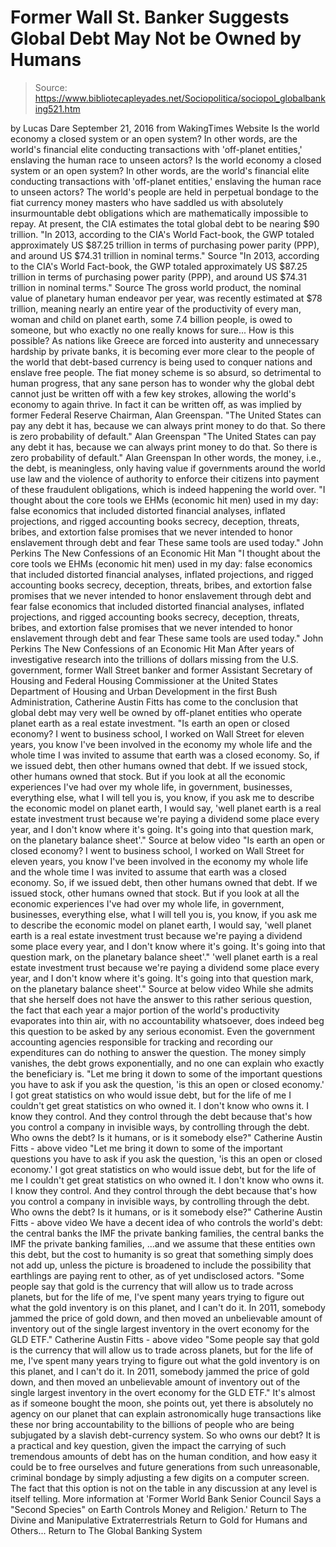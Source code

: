 # Former Wall St. Banker Suggests Global Debt May Not be Owned by Humans

> Source: https://www.bibliotecapleyades.net/Sociopolitica/sociopol_globalbanking521.htm

by Lucas Dare September 21, 2016
from WakingTimes Website
Is the world economy a closed system or an open system? In other words, are the world's financial elite conducting transactions with 'off-planet entities,' enslaving the human race to unseen actors?
Is the world economy a closed system or an open system?
In other words, are the world's financial elite conducting transactions with 'off-planet entities,' enslaving the human race to unseen actors?
The world's people are held in perpetual bondage to the fiat currency money masters who have saddled us with absolutely insurmountable debt obligations which are mathematically impossible to repay.
At present, the CIA estimates the total global debt to be nearing $90 trillion.
"In 2013, according to the CIA's World Fact-book, the GWP totaled approximately US $87.25 trillion in terms of purchasing power parity (PPP), and around US $74.31 trillion in nominal terms." Source
"In 2013, according to the CIA's World Fact-book, the GWP totaled approximately US $87.25 trillion in terms of purchasing power parity (PPP), and around US $74.31 trillion in nominal terms."
Source
The gross world product, the nominal value of planetary human endeavor per year, was recently estimated at $78 trillion, meaning nearly an entire year of the productivity of every man, woman and child on planet earth, some 7.4 billion people, is owed to someone, but who exactly no one really knows for sure...
How is this possible?
As nations like Greece are forced into austerity and unnecessary hardship by private banks, it is becoming ever more clear to the people of the world that debt-based currency is being used to conquer nations and enslave free people.
The fiat money scheme is so absurd, so detrimental to human progress, that any sane person has to wonder why the global debt cannot just be written off with a few key strokes, allowing the world's economy to again thrive.
In fact it can be written off, as was implied by former Federal Reserve Chairman, Alan Greenspan.
"The United States can pay any debt it has, because we can always print money to do that. So there is zero probability of default." Alan Greenspan
"The United States can pay any debt it has, because we can always print money to do that. So there is zero probability of default."
Alan Greenspan
In other words, the money, i.e., the debt, is meaningless, only having value if governments around the world use law and the violence of authority to enforce their citizens into payment of these fraudulent obligations, which is indeed happening the world over.
"I thought about the core tools we EHMs (economic hit men) used in my day: false economics that included distorted financial analyses, inflated projections, and rigged accounting books secrecy, deception, threats, bribes, and extortion false promises that we never intended to honor enslavement through debt and fear These same tools are used today." John Perkins The New Confessions of an Economic Hit Man
"I thought about the core tools we EHMs (economic hit men) used in my day:
false economics that included distorted financial analyses, inflated projections, and rigged accounting books secrecy, deception, threats, bribes, and extortion false promises that we never intended to honor enslavement through debt and fear
false economics that included distorted financial analyses, inflated projections, and rigged accounting books
secrecy, deception, threats, bribes, and extortion
false promises that we never intended to honor
enslavement through debt and fear
These same tools are used today."
John Perkins
The New Confessions of an Economic Hit Man
After years of investigative research into the trillions of dollars missing from the U.S. government, former Wall Street banker and former Assistant Secretary of Housing and Federal Housing Commissioner at the United States Department of Housing and Urban Development in the first Bush Administration, Catherine Austin Fitts has come to the conclusion that global debt may very well be owned by off-planet entities who operate planet earth as a real estate investment.
"Is earth an open or closed economy? I went to business school, I worked on Wall Street for eleven years, you know I've been involved in the economy my whole life and the whole time I was invited to assume that earth was a closed economy. So, if we issued debt, then other humans owned that debt. If we issued stock, other humans owned that stock. But if you look at all the economic experiences I've had over my whole life, in government, businesses, everything else, what I will tell you is, you know, if you ask me to describe the economic model on planet earth, I would say, 'well planet earth is a real estate investment trust because we're paying a dividend some place every year, and I don't know where it's going. It's going into that question mark, on the planetary balance sheet'." Source at below video
"Is earth an open or closed economy?
I went to business school, I worked on Wall Street for eleven years, you know I've been involved in the economy my whole life and the whole time I was invited to assume that earth was a closed economy.
So, if we issued debt, then other humans owned that debt. If we issued stock, other humans owned that stock.
But if you look at all the economic experiences I've had over my whole life, in government, businesses, everything else, what I will tell you is, you know, if you ask me to describe the economic model on planet earth, I would say,
'well planet earth is a real estate investment trust because we're paying a dividend some place every year, and I don't know where it's going. It's going into that question mark, on the planetary balance sheet'."
'well planet earth is a real estate investment trust because we're paying a dividend some place every year, and I don't know where it's going.
It's going into that question mark, on the planetary balance sheet'."
Source at below video
While she admits that she herself does not have the answer to this rather serious question, the fact that each year a major portion of the world's productivity evaporates into thin air, with no accountability whatsoever, does indeed beg this question to be asked by any serious economist.
Even the government accounting agencies responsible for tracking and recording our expenditures can do nothing to answer the question.
The money simply vanishes, the debt grows exponentially, and no one can explain who exactly the beneficiary is.
"Let me bring it down to some of the important questions you have to ask if you ask the question, 'is this an open or closed economy.' I got great statistics on who would issue debt, but for the life of me I couldn't get great statistics on who owned it. I don't know who owns it. I know they control. And they control through the debt because that's how you control a company in invisible ways, by controlling through the debt. Who owns the debt? Is it humans, or is it somebody else?" Catherine Austin Fitts - above video
"Let me bring it down to some of the important questions you have to ask if you ask the question, 'is this an open or closed economy.'
I got great statistics on who would issue debt, but for the life of me I couldn't get great statistics on who owned it. I don't know who owns it. I know they control.
And they control through the debt because that's how you control a company in invisible ways, by controlling through the debt.
Who owns the debt? Is it humans, or is it somebody else?"
Catherine Austin Fitts - above video
We have a decent idea of who controls the world's debt:
the central banks the IMF the private banking families,
the central banks
the IMF
the private banking families,
...and we assume that these entities own this debt, but the cost to humanity is so great that something simply does not add up, unless the picture is broadened to include the possibility that earthlings are paying rent to other, as of yet undisclosed actors.
"Some people say that gold is the currency that will allow us to trade across planets, but for the life of me, I've spent many years trying to figure out what the gold inventory is on this planet, and I can't do it. In 2011, somebody jammed the price of gold down, and then moved an unbelievable amount of inventory out of the single largest inventory in the overt economy for the GLD ETF." Catherine Austin Fitts - above video
"Some people say that gold is the currency that will allow us to trade across planets, but for the life of me, I've spent many years trying to figure out what the gold inventory is on this planet, and I can't do it.
In 2011, somebody jammed the price of gold down, and then moved an unbelievable amount of inventory out of the single largest inventory in the overt economy for the GLD ETF."
It's almost as if someone bought the moon, she points out, yet there is absolutely no agency on our planet that can explain astronomically huge transactions like these nor bring accountability to the billions of people who are being subjugated by a slavish debt-currency system.
So who owns our debt?
It is a practical and key question, given the impact the carrying of such tremendous amounts of debt has on the human condition, and how easy it could be to free ourselves and future generations from such unreasonable, criminal bondage by simply adjusting a few digits on a computer screen.
The fact that this option is not on the table in any discussion at any level is itself telling.
More information at 'Former World Bank Senior Council Says a "Second Species" on Earth Controls Money and Religion.'
Return to The Divine and Manipulative Extraterrestrials
Return to Gold for Humans and Others...
Return to The Global Banking System
